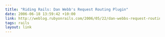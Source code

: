 ```yaml
---
title: "Riding Rails: Dan Webb's Request Routing Plugin"
date: 2006-06-18 13:59:42 +10:00
link: http://weblog.rubyonrails.com/2006/05/22/dan-webbs-request-routing-plugin/
tags: rails
layout: link
---
```

